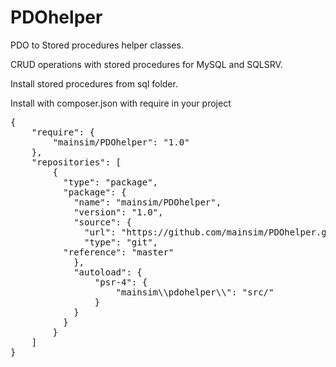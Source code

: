 # PDOhelper

PDO to Stored procedures helper classes.

CRUD operations with stored procedures for MySQL and SQLSRV.

Install stored procedures from sql folder.

Install with composer.json with require in your project

<pre>
{
    "require": {
        "mainsim/PDOhelper": "1.0"
    },
    "repositories": [
        {
	      "type": "package",
	      "package": {
	        "name": "mainsim/PDOhelper",
	        "version": "1.0",
	        "source": {
	          "url": "https://github.com/mainsim/PDOhelper.git",
	          "type": "git",
		  "reference": "master"
	        },
	        "autoload": {
		        "psr-4": {
		            "mainsim\\pdohelper\\": "src/"
		        }
		    }
	      }
	    }
    ]
}
</pre>
